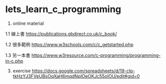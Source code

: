 # lets_learn_c_programming

1. online material

1.1 線上書
https://publications.gbdirect.co.uk/c_book/

1.2 很多範例
https://www.w3schools.com/c/c_getstarted.php

1.3 另一本書
https://www.w3resource.com/c-programming/programming-in-c.php

3. exercise
https://docs.google.com/spreadsheets/d/19-clp-tkHzYJ3FVeUBsOqXaH6mqdNpIOeOKJc55oIOU/edit#gid=0
